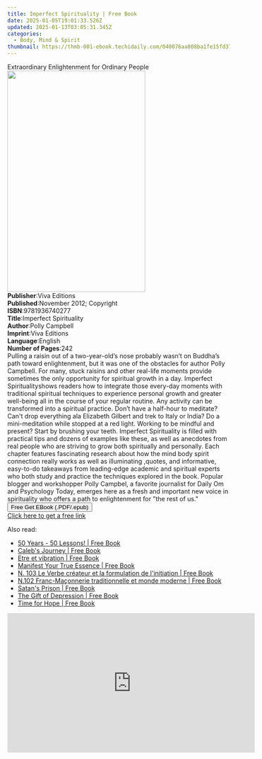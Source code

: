 ```yaml
---
title: Imperfect Spirituality | Free Book
date: 2025-01-05T19:01:33.526Z
updated: 2025-01-13T03:05:31.345Z
categories:
  - Body, Mind & Spirit
thumbnail: https://thmb-001-ebook.techidaily.com/040076aa808ba1fe15fd37a582e05f7440ed757d33889d5b345eb97779602dc6.jpg
---
```

<main id="book-container">
  <div class="flex flex-col">
    <div class="book-brief flex-1 py-6 px-4 sm:p-6 md:py-10 md:px-8">
      <!-- brief-->
      <div class="book-brief-main">
        Extraordinary Enlightenment for Ordinary People
      </div>
    </div>
    <div
      class="book-meta-info flex-1 grid gap-4 col-start-1 col-end-3 row-start-1 sm:mb-6 sm:grid-cols-4 lg:gap-6 lg:col-start-2 lg:row-end-6 lg:row-span-6 lg:mb-0"
    >
      <div
        class="book-meta-info-left place-content-center mt-4 p-4 text-sm leading-6 col-start-2 col-span-2 dark:text-slate-400"
      >
        <img
          class="w-full h-500 object-cover rounded-lg sm:h-255 sm:col-span-2 lg:col-span-full"
          src="https://img-001-ebook.techidaily.com/723386cf04a189a7877f471057f7eaf6852868800a433042921f3de219eff682.jpg"
          alt=""
          width="312"
          height="500"
        />
      </div>
      <div
        class="book-meta-info-right mt-2 col-start-1 row-start-2 col-span-3 self-center"
      >
        <!-- meta data  -->
        <div class="flex flex-col px-4 md:px-8">
          <div class="flex-1">
            <strong>Publisher</strong>:<span class="px-2">Viva Editions</span>
          </div>
          <div class="flex-1">
            <strong>Published</strong>:<span class="px-2"
              >November 2012; Copyright</span
            >
          </div>
          <div class="flex-1">
            <strong>ISBN</strong>:<span class="px-2">9781936740277</span>
          </div>
          <div class="flex-1">
            <strong>Title</strong>:<span class="px-2"
              >Imperfect Spirituality</span
            >
          </div>
          <div class="flex-1">
            <strong>Author</strong>:<span class="px-2">Polly Campbell</span>
          </div>
          <div class="flex-1">
            <strong>Imprint</strong>:<span class="px-2">Viva Editions</span>
          </div>
          <div class="flex-1">
            <strong>Language</strong>:<span class="px-2">English</span>
          </div>
          <div class="flex-1">
            <strong>Number of Pages</strong>:<span class="px-2">242</span>
          </div>
        </div>
      </div>
    </div>
    <div class="book-description flex-1 py-6 px-4 sm:p-6 md:py-10 md:px-8">
      <div class="book-description-main">
        <div accordion-content="" id="description">
          Pulling a raisin out of a two-year-old’s nose probably wasn’t on
          Buddha’s path toward enlightenment, but it was one of the obstacles
          for author Polly Campbell. For many, stuck raisins and other real-life
          moments provide sometimes the only opportunity for spiritual growth in
          a day. Imperfect Spiritualityshows readers how to integrate those
          every-day moments with traditional spiritual techniques to experience
          personal growth and greater well-being all in the course of your
          regular routine. Any activity can be transformed into a spiritual
          practice. Don’t have a half-hour to meditate? Can't drop everything
          ala Elizabeth Gilbert and trek to Italy or India? Do a mini-meditation
          while stopped at a red light. Working to be mindful and present? Start
          by brushing your teeth. Imperfect Spirituality is filled with
          practical tips and dozens of examples like these, as well as anecdotes
          from real people who are striving to grow both spiritually and
          personally. Each chapter features fascinating research about how the
          mind body spirit connection really works as well as illuminating
          ,quotes, and informative, easy-to-do takeaways from leading-edge
          academic and spiritual experts who both study and practice the
          techniques explored in the book. Popular blogger and workshopper Polly
          Campbel, a favorite journalist for Daily Om and Psychology Today,
          emerges here as a fresh and important new voice in spirituality who
          offers a path to enlightenment for "the rest of us."
        </div>
        <div class="accordion-fader"></div>
      </div>
    </div>
    <div class="book-excerpts flex-1 py-6 px-4 sm:p-6 md:py-10 md:px-8"></div>
    <div
      class="book-about-author flex-1 py-6 px-4 sm:p-6 md:py-10 md:px-8"
    ></div>
    <div class="book-free-get flex-1 py-6 px-4 sm:p-6 md:py-10 md:px-8">
      <button
        id="btn-free-get"
        class="bg-blue-500 hover:bg-blue-700 text-white font-bold py-2 px-4 rounded"
      >
        Free Get EBook (.PDF/.epub)
      </button>
      <div id="countdown-display" class="px-2 text-lg mt-2"></div>
      <a
        id="free-link"
        class="hidden bg-blue-500 hover:bg-blue-700 text-white font-bold py-2 px-4 rounded"
        href="https://www.ebooks.com/en-us/book/2622874/imperfect-spirituality/polly-campbell/"
        target="_blank"
        >Click here to get a free link</a
      >
    </div>
    <script>
      let countdownTime = 0;
      let countdownInterval = null;
      document
        .getElementById('btn-free-get')
        .addEventListener('click', startCountdown);
      function startCountdown() {
        countdownTime = new Date().getTime() + 60000 * 3;
        countdownInterval = setInterval(updateCountdown, 1000);
        document.getElementById('btn-free-get').disabled = true;
        document
          .getElementById('btn-free-get')
          .classList.add('bg-gray-500', 'cursor-not-allowed');
      }
      function updateCountdown() {
        let currentTime = new Date().getTime();
        let timeLeft = countdownTime - currentTime;
        let secondsLeft = Math.floor(timeLeft / 1000);
        document.getElementById('countdown-display').innerHTML =
          `Remaining time: ${secondsLeft} seconds.`;
        if (secondsLeft <= 0) {
          clearInterval(countdownInterval);
          document.getElementById('btn-free-get').classList.add('hidden');
          document.getElementById('free-link').classList.remove('hidden');
          document.getElementById('countdown-display').innerHTML = '';
        }
      }
    </script>
  </div>
</main>

<ins class="adsbygoogle"
      style="display:block"
      data-ad-client="ca-pub-7571918770474297"
      data-ad-slot="8358498916"
      data-ad-format="auto"
      data-full-width-responsive="true"></ins>
    

<span class="atpl-alsoreadstyle">Also read:</span>
<div><ul>
<li><a href="https://novels-ebooks.techidaily.com/211099520-9781803412849-50-years-50-lessons/"><u>50 Years - 50 Lessons! | Free Book</u></a></li>
<li><a href="https://novels-ebooks.techidaily.com/211106579-9781960952691-calebs-journey/"><u>Caleb's Journey | Free Book</u></a></li>
<li><a href="https://novels-ebooks.techidaily.com/211103688-9782354321666-etre-et-vibration/"><u>Etre et vibration | Free Book</u></a></li>
<li><a href="https://novels-ebooks.techidaily.com/211105365--manifest-your-true-essence/"><u>Manifest Your True Essence | Free Book</u></a></li>
<li><a href="https://novels-ebooks.techidaily.com/211103559-9782355995385-n-103-le-verbe-createur-et-la-formulation-de-linitiation/"><u>N. 103 Le Verbe créateur et la formulation de l'initiation | Free Book</u></a></li>
<li><a href="https://novels-ebooks.techidaily.com/211103561-9782355995378-n102-franc-maconnerie-traditionnelle-et-monde-moderne/"><u>N.102 Franc-Maçonnerie traditionnelle et monde moderne | Free Book</u></a></li>
<li><a href="https://novels-ebooks.techidaily.com/211105952-9798888513477-satans-prison/"><u>Satan's Prison | Free Book</u></a></li>
<li><a href="https://novels-ebooks.techidaily.com/211106530-9781960861603-the-gift-of-depression/"><u>The Gift of Depression | Free Book</u></a></li>
<li><a href="https://novels-ebooks.techidaily.com/211103908-9780875169507-time-for-hope/"><u>Time for Hope | Free Book</u></a></li>
</ul></div>

<!-- affiliate ads begin -->
<iframe width="560" height="315" src="https://www.youtube.com/embed/M5pwd2mwaQQ?si=qyZHgdTlbQbc32Mp" title="YouTube video player" frameborder="0" allow="accelerometer; autoplay; clipboard-write; encrypted-media; gyroscope; picture-in-picture; web-share" referrerpolicy="strict-origin-when-cross-origin" allowfullscreen></iframe>
<!-- affiliate ads end -->

